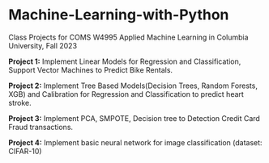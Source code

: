 # Machine-Learning-with-Python
Class Projects for COMS W4995 Applied Machine Learning in Columbia University, Fall 2023


**Project 1:** Implement Linear Models for Regression and Classification, Support Vector Machines to Predict Bike Rentals.  

**Project 2:** Implement Tree Based Models(Decision Trees, Random Forests, XGB) and Calibration  for Regression and Classification to predict heart stroke.

**Project 3:** Implement PCA, SMPOTE, Decision tree to Detection Credit Card Fraud transactions.

**Project 4:** Implement basic neural network for image classification (dataset: CIFAR-10)
